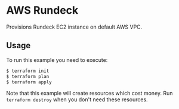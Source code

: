 # AWS Rundeck

Provisions Rundeck EC2 instance on default AWS VPC.

## Usage

To run this example you need to execute:

```bash
$ terraform init
$ terraform plan
$ terraform apply
```

Note that this example will create resources which cost money. Run `terraform destroy` when you don't need these resources.

<!-- BEGINNING OF PRE-COMMIT-TERRAFORM DOCS HOOK -->
<!-- END OF PRE-COMMIT-TERRAFORM DOCS HOOK -->
